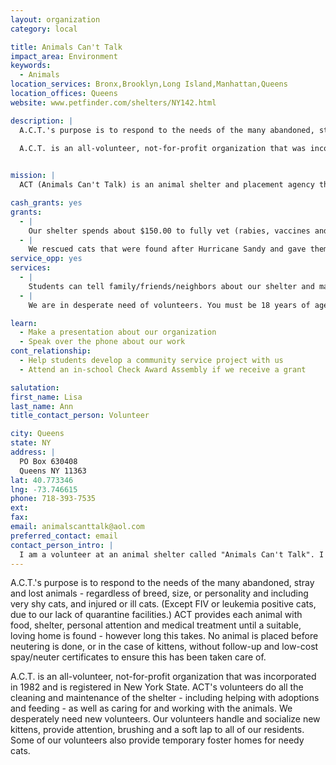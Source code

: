 ```yaml
---
layout: organization
category: local

title: Animals Can't Talk
impact_area: Environment
keywords: 
  - Animals
location_services: Bronx,Brooklyn,Long Island,Manhattan,Queens
location_offices: Queens
website: www.petfinder.com/shelters/NY142.html

description: |
  A.C.T.'s purpose is to respond to the needs of the many abandoned, stray and lost animals - regardless of breed, size, or personality and including very shy cats, and injured or ill cats. (Except FIV or leukemia positive cats, due to our lack of quarantine facilities.) ACT provides each animal with food, shelter, personal attention and medical treatment until a suitable, loving home is found - however long this takes. No animal is placed before neutering is done, or in the case of kittens, without follow-up and low-cost spay/neuter certificates to ensure this has been taken care of. 

  A.C.T. is an all-volunteer, not-for-profit organization that was incorporated in 1982 and is registered in New York State. ACT's volunteers do all the cleaning and maintenance of the shelter - including helping with adoptions and feeding - as well as caring for and working with the animals. We desperately need new volunteers. Our volunteers handle and socialize new kittens, provide attention, brushing and a soft lap to all of our residents. Some of our volunteers also provide temporary foster homes for needy cats.

  
mission: |
  ACT (Animals Can't Talk) is an animal shelter and placement agency that provides animal related services to the Bayside community.  It is an all-volunteer, not-for-profit organization that was incorporated in 1982 and is registered in NYS.  ACT's purpose is to respond to the needs of the many abandoned, stray and lost animals--regardless of breed, size, or personality and including very shy cats, and injured or ill cats. (Excepting FIV or leukemia positive cats, due to our lack of quarantine facilities.) ACT provides each animal with food, shelter, personal attention and medical treatment until a suitable, loving home is found--however long this takes. No animal is placed before neutering is done, or in the case of kittens, without follow-up and low-cost spay/neuter certificates to ensure it has been taken care of. 

cash_grants: yes
grants: 
  - |
    Our shelter spends about $150.00 to fully vet (rabies, vaccines and spay/neuter) a cat. Our shelter spends almost $400.00 per week to pay for cat food and litter our shelter cats.
  - |
    We rescued cats that were found after Hurricane Sandy and gave them medical care. Most recently we rescued a young cat that had burn marks on his paws. We are trying to find him a loving home.
service_opp: yes
services: 
  - |
    Students can tell family/friends/neighbors about our shelter and maybe find someone who would like to adopt a cat/kitten from our shelter. We can provide them with posters that have pictures of some of the cats.
  - |
    We are in desperate need of volunteers. You must be 18 years of age to volunteer. We need help taking care of the cats and kittens in the shelter.

learn: 
  - Make a presentation about our organization
  - Speak over the phone about our work
cont_relationship: 
  - Help students develop a community service project with us
  - Attend an in-school Check Award Assembly if we receive a grant

salutation: 
first_name: Lisa
last_name: Ann
title_contact_person: Volunteer

city: Queens
state: NY
address: |
  PO Box 630408  
  Queens NY 11363
lat: 40.773346
lng: -73.746615
phone: 718-393-7535
ext: 
fax: 
email: animalscanttalk@aol.com
preferred_contact: email
contact_person_intro: |
  I am a volunteer at an animal shelter called "Animals Can't Talk". I spend time taking care of the cats and kittens who live at the shelter and try to find them good, loving homes. I also spend a few hours a week rescuing homeless/stray cats and kittens and getting them spayed/neutered.
---
```

A.C.T.'s purpose is to respond to the needs of the many abandoned, stray and lost animals - regardless of breed, size, or personality and including very shy cats, and injured or ill cats. (Except FIV or leukemia positive cats, due to our lack of quarantine facilities.) ACT provides each animal with food, shelter, personal attention and medical treatment until a suitable, loving home is found - however long this takes. No animal is placed before neutering is done, or in the case of kittens, without follow-up and low-cost spay/neuter certificates to ensure this has been taken care of. 

A.C.T. is an all-volunteer, not-for-profit organization that was incorporated in 1982 and is registered in New York State. ACT's volunteers do all the cleaning and maintenance of the shelter - including helping with adoptions and feeding - as well as caring for and working with the animals. We desperately need new volunteers. Our volunteers handle and socialize new kittens, provide attention, brushing and a soft lap to all of our residents. Some of our volunteers also provide temporary foster homes for needy cats.

